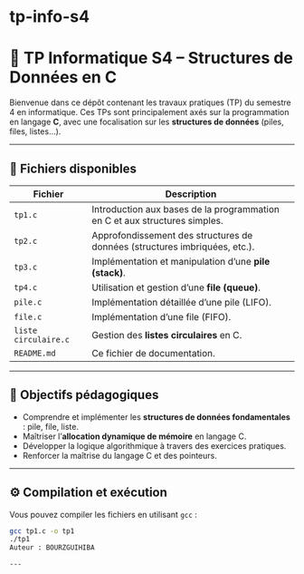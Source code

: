 # tp-info-s4
# 📘 TP Informatique S4 – Structures de Données en C

Bienvenue dans ce dépôt contenant les travaux pratiques (TP) du semestre 4 en informatique. Ces TPs sont principalement axés sur la programmation en langage **C**, avec une focalisation sur les **structures de données** (piles, files, listes...).

---

## 📂 Fichiers disponibles

| Fichier                 | Description                                                                 |
|------------------------|-----------------------------------------------------------------------------|
| `tp1.c`                | Introduction aux bases de la programmation en C et aux structures simples.  |
| `tp2.c`                | Approfondissement des structures de données (structures imbriquées, etc.).  |
| `tp3.c`                | Implémentation et manipulation d’une **pile (stack)**.                       |
| `tp4.c`                | Utilisation et gestion d’une **file (queue)**.                               |
| `pile.c`               | Implémentation détaillée d’une pile (LIFO).                                  |
| `file.c`               | Implémentation d’une file (FIFO).                                            |
| `liste circulaire.c`   | Gestion des **listes circulaires** en C.                                     |
| `README.md`            | Ce fichier de documentation.                                                 |

---

## 🎯 Objectifs pédagogiques

- Comprendre et implémenter les **structures de données fondamentales** : pile, file, liste.
- Maîtriser l’**allocation dynamique de mémoire** en langage C.
- Développer la logique algorithmique à travers des exercices pratiques.
- Renforcer la maîtrise du langage C et des pointeurs.

---

## ⚙️ Compilation et exécution

Vous pouvez compiler les fichiers en utilisant `gcc` :

```bash
gcc tp1.c -o tp1
./tp1
Auteur : BOURZGUIHIBA

---
